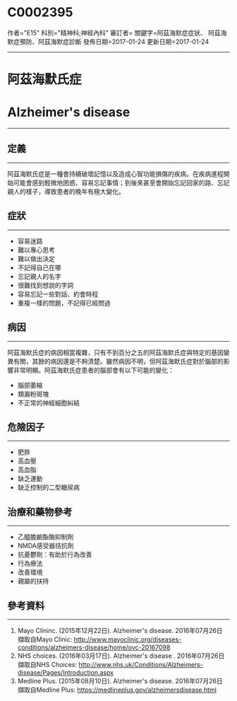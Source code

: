 # C0002395
作者="E15"
科別="精神科;神經內科"
審訂者=
關鍵字=阿茲海默症症狀、 阿茲海默症預防、阿茲海默症診斷
發佈日期=2017-01-24
更新日期=2017-01-24

----------
# 阿茲海默氏症 
# Alzheimer's disease
----------
## 定義
----------

阿茲海默氏症是一種會持續破壞記憶以及造成心智功能損傷的疾病。在疾病進程開始可能會感到輕微地困惑、容易忘記事情；到後來甚至會開始忘記回家的路、忘記親人的樣子，導致患者的晚年有極大變化。

## 症狀
----------
- 容易迷路
- 難以專心思考
- 難以做出決定
- 不記得自己在哪
- 忘記親人的名字
- 很難找到想說的字詞
- 容易忘記一些對話、約會時程
- 重複一樣的問題，不記得已經問過
## 病因
----------

阿茲海默氏症的病因相當複雜，只有不到百分之五的阿茲海默氏症與特定的基因變異有關，其餘的病因還是不夠清楚。雖然病因不明，但阿茲海默氏症對於腦部的影響非常明顯。阿茲海默氏症患者的腦部會有以下可能的變化：

- 腦部萎縮
- 類澱粉斑塊
- 不正常的神經細胞糾結
## 危險因子
----------
- 肥胖
- 高血壓
- 高血脂
- 缺乏運動
- 缺乏控制的二型糖尿病
## 治療和藥物參考
----------
- 乙醯膽鹼酯酶抑制劑
- NMDA感受器拮抗劑
- 抗憂鬱劑：有助於行為改善
- 行為療法
- 改善環境
- 親屬的扶持
## 參考資料
----------
1. Mayo Clininc. (2015年12月22日). Alzheimer's disease. 2016年07月26日 擷取自Mayo Clinic: http://www.mayoclinic.org/diseases-conditions/alzheimers-disease/home/ovc-20167098
2. NHS choices. (2016年03月17日). Alzheimer's disease . 2016年07月26日 擷取自NHS Choices: http://www.nhs.uk/Conditions/Alzheimers-disease/Pages/Introduction.aspx
3. Medline Plus. (2015年08月10日). Alzheimer's disease. 2016年07月26日 擷取自Medline Plus: https://medlineplus.gov/alzheimersdisease.html

